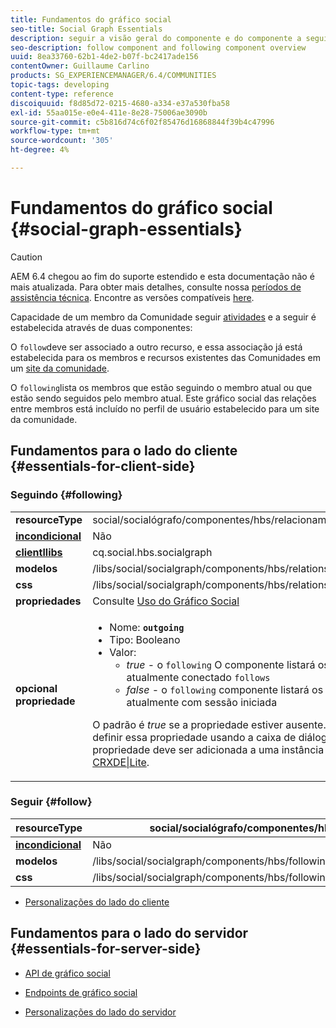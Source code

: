 ```yaml
---
title: Fundamentos do gráfico social
seo-title: Social Graph Essentials
description: seguir a visão geral do componente e do componente a seguir
seo-description: follow component and following component overview
uuid: 8ea33760-62b1-4de2-b07f-bc2417ade156
contentOwner: Guillaume Carlino
products: SG_EXPERIENCEMANAGER/6.4/COMMUNITIES
topic-tags: developing
content-type: reference
discoiquuid: f8d85d72-0215-4680-a334-e37a530fba58
exl-id: 55aa015e-e0e4-411e-8e28-75006ae3090b
source-git-commit: c5b816d74c6f02f85476d16868844f39b4c47996
workflow-type: tm+mt
source-wordcount: '305'
ht-degree: 4%

---
```


# Fundamentos do gráfico social {#social-graph-essentials}

>[!CAUTION]
>
>AEM 6.4 chegou ao fim do suporte estendido e esta documentação não é mais atualizada. Para obter mais detalhes, consulte nossa [períodos de assistência técnica](https://helpx.adobe.com/br/support/programs/eol-matrix.html). Encontre as versões compatíveis [here](https://experienceleague.adobe.com/docs/).

Capacidade de um membro da Comunidade seguir [atividades](essentials-activities.md) e a seguir é estabelecida através de duas componentes:

O `follow`deve ser associado a outro recurso, e essa associação já está estabelecida para os membros e recursos existentes das Comunidades em um [site da comunidade](overview.md#communitiessites).

O `following`lista os membros que estão seguindo o membro atual ou que estão sendo seguidos pelo membro atual. Este gráfico social das relações entre membros está incluído no perfil de usuário estabelecido para um site da comunidade.

## Fundamentos para o lado do cliente {#essentials-for-client-side}

### Seguindo {#following}

<table> 
 <tbody>
  <tr>
   <td> <strong>resourceType</strong></td> 
   <td>social/socialógrafo/componentes/hbs/relacionamentos</td> 
  </tr>
  <tr>
   <td> <a href="scf.md#add-or-include-a-communities-component"><strong>incondicional</strong></a></td> 
   <td>Não</td> 
  </tr>
  <tr>
   <td> <a href="clientlibs.md"><strong>clientllibs</strong></a></td> 
   <td>cq.social.hbs.socialgraph</td> 
  </tr>
  <tr>
   <td> <strong>modelos</strong></td> 
   <td> /libs/social/socialgraph/components/hbs/relationships/relationships.hbs</td> 
  </tr>
  <tr>
   <td> <strong>css</strong></td> 
   <td> /libs/social/socialgraph/components/hbs/relationships/clientlibs/relationships.css</td> 
  </tr>
  <tr>
   <td><strong> propriedades</strong></td> 
   <td>Consulte <a href="socialgraph.md">Uso do Gráfico Social</a></td> 
  </tr>
  <tr>
   <td><strong> opcional<br /> propriedade</strong></td> 
   <td>
    <ul> 
     <li>Nome: <strong><code>outgoing</code></strong></li> 
     <li>Tipo: Booleano</li> 
     <li>Valor:<br /> 
      <ul> 
       <li><i>true </i>- o <code>following</code> O componente listará os membros que o membro atualmente conectado <code>follows</code></li> 
       <li><i>false </i>- o <code>following</code> componente listará os membros que <code>follow </code>o membro atualmente com sessão iniciada</li> 
      </ul> </li> 
    </ul> <p>O padrão é <i>true</i> se a propriedade estiver ausente. No momento, não é possível definir essa propriedade usando a caixa de diálogo Editar no modo de criação. A propriedade deve ser adicionada a uma instância do <code>following </code>nó usando <a href="../../help/sites-developing/developing-with-crxde-lite.md">CRXDE|Lite</a>.</p> </td> 
  </tr>
 </tbody>
</table>

### Seguir {#follow}

| **resourceType** | social/socialógrafo/componentes/hbs/following |
|---|---|
| [**incondicional**](scf.md#add-or-include-a-communities-component) | Não |
| **modelos** | /libs/social/socialgraph/components/hbs/following/following.hbs |
| **css** | /libs/social/socialgraph/components/hbs/following/clientlibs/following.css |

* [Personalizações do lado do cliente](client-customize.md)

## Fundamentos para o lado do servidor {#essentials-for-server-side}

* [API de gráfico social](https://helpx.adobe.com/experience-manager/6-4/sites/developing/using/reference-materials/javadoc/com/adobe/cq/social/graph/client/api/package-frame.html)

* [Endpoints de gráfico social](https://helpx.adobe.com/experience-manager/6-4/sites/developing/using/reference-materials/javadoc/com/adobe/cq/social/graph/client/endpoint/package-frame.html)

* [Personalizações do lado do servidor](server-customize.md)
